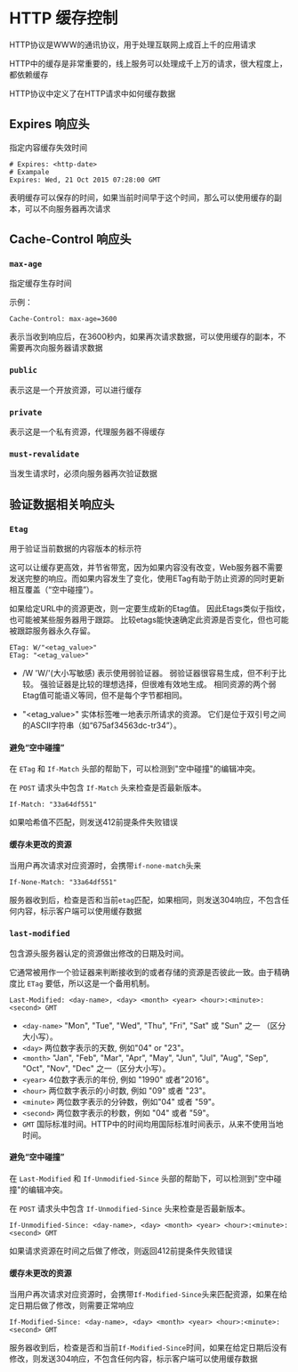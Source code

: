 # HTTP 缓存控制

HTTP协议是WWW的通讯协议，用于处理互联网上成百上千的应用请求

HTTP中的缓存是非常重要的，线上服务可以处理成千上万的请求，很大程度上，都依赖缓存

HTTP协议中定义了在HTTP请求中如何缓存数据

## Expires 响应头

指定内容缓存失效时间

```
# Expires: <http-date>
# Exampale
Expires: Wed, 21 Oct 2015 07:28:00 GMT
```

表明缓存可以保存的时间，如果当前时间早于这个时间，那么可以使用缓存的副本，可以不向服务器再次请求

## Cache-Control 响应头

### `max-age` 

指定缓存生存时间

示例：

```
Cache-Control: max-age=3600
```

表示当收到响应后，在3600秒内，如果再次请求数据，可以使用缓存的副本，不需要再次向服务器请求数据

### `public`

表示这是一个开放资源，可以进行缓存

### `private`

表示这是一个私有资源，代理服务器不得缓存

### `must-revalidate`

当发生请求时，必须向服务器再次验证数据

## 验证数据相关响应头

### `Etag`

用于验证当前数据的内容版本的标示符

这可以让缓存更高效，并节省带宽，因为如果内容没有改变，Web服务器不需要发送完整的响应。而如果内容发生了变化，使用ETag有助于防止资源的同时更新相互覆盖（“空中碰撞”）。

如果给定URL中的资源更改，则一定要生成新的Etag值。 因此Etags类似于指纹，也可能被某些服务器用于跟踪。 比较etags能快速确定此资源是否变化，但也可能被跟踪服务器永久存留。

```
ETag: W/"<etag_value>"
ETag: "<etag_value>"
```

- /W
'W/'(大小写敏感) 表示使用弱验证器。 弱验证器很容易生成，但不利于比较。 强验证器是比较的理想选择，但很难有效地生成。 相同资源的两个弱Etag值可能语义等同，但不是每个字节都相同。

- "<etag_value>"
实体标签唯一地表示所请求的资源。 它们是位于双引号之间的ASCII字符串（如“675af34563dc-tr34”）。

#### 避免“空中碰撞”

在 `ETag` 和 `If-Match` 头部的帮助下，可以检测到"空中碰撞"的编辑冲突。

在 `POST` 请求头中包含 `If-Match` 头来检查是否最新版本。
```
If-Match: "33a64df551"
```
如果哈希值不匹配，则发送412前提条件失败错误

#### 缓存未更改的资源

当用户再次请求对应资源时，会携带`if-none-match`头来
```
If-None-Match: "33a64df551"
```
服务器收到后，检查是否和当前`etag`匹配，如果相同，则发送304响应，不包含任何内容，标示客户端可以使用缓存数据


### `last-modified`

包含源头服务器认定的资源做出修改的日期及时间。

它通常被用作一个验证器来判断接收到的或者存储的资源是否彼此一致。由于精确度比 `ETag` 要低，所以这是一个备用机制。

```
Last-Modified: <day-name>, <day> <month> <year> <hour>:<minute>:<second> GMT
```

- `<day-name>`
 "Mon", "Tue", "Wed", "Thu", "Fri", "Sat" 或 "Sun" 之一 （区分大小写）。
- `<day>`
两位数字表示的天数, 例如"04" or "23"。
- `<month>`
"Jan", "Feb", "Mar", "Apr", "May", "Jun", "Jul", "Aug", "Sep", "Oct", "Nov", "Dec" 之一（区分大小写）。
- `<year>`
4位数字表示的年份, 例如 "1990" 或者"2016"。
- `<hour>`
两位数字表示的小时数, 例如 "09" 或者 "23"。
- `<minute>`
两位数字表示的分钟数，例如"04" 或者 "59"。
- `<second>`
两位数字表示的秒数，例如 "04" 或者 "59"。
- `GMT`
国际标准时间。HTTP中的时间均用国际标准时间表示，从来不使用当地时间。

#### 避免“空中碰撞”

在 `Last-Modified` 和 `If-Unmodified-Since` 头部的帮助下，可以检测到"空中碰撞"的编辑冲突。

在 `POST` 请求头中包含 `If-Unmodified-Since` 头来检查是否最新版本。

```
If-Unmodified-Since: <day-name>, <day> <month> <year> <hour>:<minute>:<second> GMT
```

如果请求资源在时间之后做了修改，则返回412前提条件失败错误

#### 缓存未更改的资源

当用户再次请求对应资源时，会携带`If-Modified-Since`头来匹配资源，如果在给定日期后做了修改，则需要正常响应

```
If-Modified-Since: <day-name>, <day> <month> <year> <hour>:<minute>:<second> GMT
```

服务器收到后，检查是否和当前`If-Modified-Since`时间，如果在给定日期后没有修改，则发送304响应，不包含任何内容，标示客户端可以使用缓存数据

